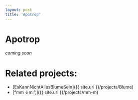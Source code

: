 ```yaml
---
layout: post
title: 'Apotrop'
---
```


# Apotrop

*coming soon*

# Related projects: 

- [EsKannNichtAllesBlumeSein]({{ site.url }}/projects/Blume)
- [°mm ↓m​:​°​,]({{ site.url }}/projects/mm-m)
